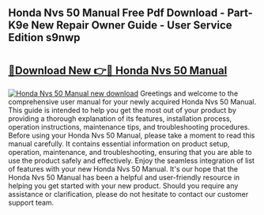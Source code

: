 ## Honda Nvs 50 Manual Free Pdf Download - Part-K9e New Repair Owner Guide - User Service Edition s9nwp

# <h2><a href="http://bc80635.oget.top/?id=Honda+Nvs+50+Manual">🔗Download New 👉🔴 Honda Nvs 50 Manual</a></h2>

[![Honda Nvs 50 Manual new download](https://i.imgur.com/5g1atiW.png)](http://bc80635.oget.top/?id=Honda+Nvs+50+Manual)
Greetings and welcome to the comprehensive user manual for your newly acquired Honda Nvs 50 Manual. This guide is intended to help you get the most out of your product by providing a thorough explanation of its features, installation process, operation instructions, maintenance tips, and troubleshooting procedures. Before using your Honda Nvs 50 Manual, please take a moment to read this manual carefully. It contains essential information on product setup, operation, maintenance, and troubleshooting, ensuring that you are able to use the product safely and effectively. Enjoy the seamless integration of list of features with your new Honda Nvs 50 Manual. It's our hope that the Honda Nvs 50 Manual has been a helpful and user-friendly resource in helping you get started with your new product. Should you require any assistance or clarification, please do not hesitate to contact our customer support team.
